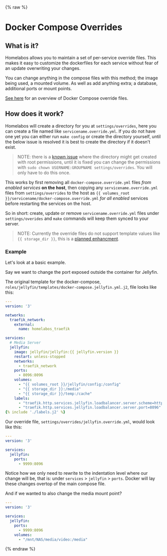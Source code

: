 {% raw %}
# Docker Compose Overrides

## What is it?

Homelabos allows you to maintain a set of per-service override files. This makes it easy to customize the dockerfiles for each service without fear of an update overwriting your changes.

You can change anything in the compose files with this method; the image being used, a mounted volume.
As well as add anything extra; a database, additional ports or mount points.

[See here](https://docs.docker.com/compose/extends/) for an overview of Docker Compose override files.

## How does it work?

Homelabos will create a directory for you at `settings/overrides`, here you can create a file named like `servicename.override.yml`. If you do not have one yet you can either run `make config` or create the directory yourself, until the below issue is resolved it is best to create the directory if it doesn't exist.

> NOTE: there is a [known issue](https://gitlab.com/NickBusey/HomelabOS/-/issues/638) where the directory might get created with root permissions, until it is fixed you can change the permissions with `sudo chown USERNAME:GROUPNAME settings/overrides`. You will only have to do this once.

This works by first removing all `docker-compose.override.yml` files _from enabled services_ **on the host**, then copying any `servicename.override.yml` files from `settings/overrides` to the host as `{{ volumes_root }}/servicename/docker-compose.override.yml` _for all enabled_ services before restarting the services on the host.

So in short: create, update or remove `servicename.override.yml` files under `settings/overides` and `make` commands will keep them synced to your server.

> NOTE: Currently the override files do not support template values like `{{ storage_dir }}`, this is a [planned enhancment](https://gitlab.com/NickBusey/HomelabOS/-/issues/641).

### Example

Let's look at a basic example.

Say we want to change the port exposed outside the container for Jellyfin.

The original template for the docker-compose, `roles/jellyfin/templates/docker-compose.jellyfin.yml.j2`, file looks like this:
```yaml
---
version: '3'

networks:
  traefik_network:
    external:
      name: homelabos_traefik

services:
  # Media Server
  jellyfin:
    image: jellyfin/jellyfin:{{ jellyfin.version }}
    restart: unless-stopped
    networks:
      - traefik_network
    ports:
      - 8096:8096
    volumes:
      - "{{ volumes_root }}/jellyfin/config:/config"
      - "{{ storage_dir }}:/media"
      - "{{ storage_dir }}/temp:/cache"
    labels:
      - "traefik.http.services.jellyfin.loadbalancer.server.scheme=http"
      - "traefik.http.services.jellyfin.loadbalancer.server.port=8096"
{% include './labels.j2' %}
```

Our override file, `settings/overrides/jellyfin.override.yml`, would look like this:
```yaml
---
version: '3'

services:
  jellyfin:
    ports:
      - 9999:8096
```

Notice how we only need to rewrite to the indentation level where our change will be, that is: under `services` > `jellyfin` > `ports`. Docker will lay these changes overtop of the main compose file.

And if we wanted to also change the media mount point?
```yaml
---
version: '3'

services:
  jellyfin:
    ports:
      - 9999:8096
    volumes:
      - "/mnt/NAS/media/video:/media"
```
{% endraw %}
